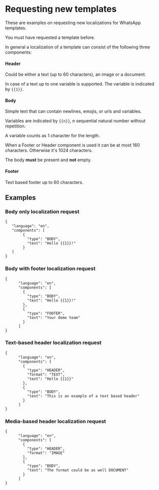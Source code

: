 # Requesting new templates

These are examples on requesting new localizations for WhatsApp templates. 

You must have requested a template before.

In general a localization of a template can consist of the following three components:

#### Header

Could be either a text (up to 60 characters), an image or a document.

In case of a text up to one variable is supported. The variable is indicated by `{{1}}`.

#### Body

Simple text that can contain newlines, emojis, or urls and variables.

Variables are indicated by `{{n}}`, n sequential natural number without repetition.

A variable counts as 1 character for the length.

When a Footer or Header component is used it can be at most 160 characters.
Otherwise it's 1024 characters. 

The body **must** be present and **not** empty.

#### Footer

Text based footer up to 60 characters.

## Examples

### Body only localization request

````
{
   "language": "en",
   "components": [
        {
          "type": "BODY",
          "text": "Hello {{1}}!"
        }
   ]    
}
````

### Body with footer localization request

````
{
      "language": "en",
      "components": [
        {
          "type": "BODY",
          "text": "Hello {{1}}!"
        },
        {
          "type": "FOOTER",
          "text": "Your demo team"
        }
      ]
}
````

### Text-based header localization request

````
{
      "language": "en",
      "components": [
        {
          "type": "HEADER",
          "format": "TEXT",
          "text": "Hello {{1}}"
        },
        {
          "type": "BODY",
          "text": "This is an example of a text based header"
        }
      ]
}
````

### Media-based header localization request

````
{
      "language": "en",
      "components": [
        {
          "type": "HEADER",
          "format": "IMAGE"
        },
        {
          "type": "BODY",
          "text": "The format could be as well DOCUMENT"
        }
      ]
}
```` 
